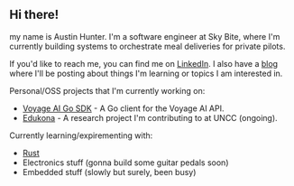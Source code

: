 ## Hi there!

my name is Austin Hunter. I'm a software engineer at Sky Bite, where I'm currently building systems to orchestrate meal deliveries for private pilots.

If you'd like to reach me, you can find me on [LinkedIn](https://www.linkedin.com/in/austinfhunter/). I also have a [blog](https://www.austinhunter.dev/) where I'll be posting about things I'm learning or topics I am interested in.

Personal/OSS projects that I'm currently working on:
* [Voyage AI Go SDK](https://github.com/AustinfHunter/voyageai) - A Go client for the Voyage AI API.
* [Edukona](https://github.com/uncc-hice/edukona_backend) - A research project I'm contributing to at UNCC (ongoing).

Currently learning/expirementing with:
* [Rust](https://www.rust-lang.org/)
* Electronics stuff (gonna build some guitar pedals soon)
* Embedded stuff (slowly but surely, been busy)
